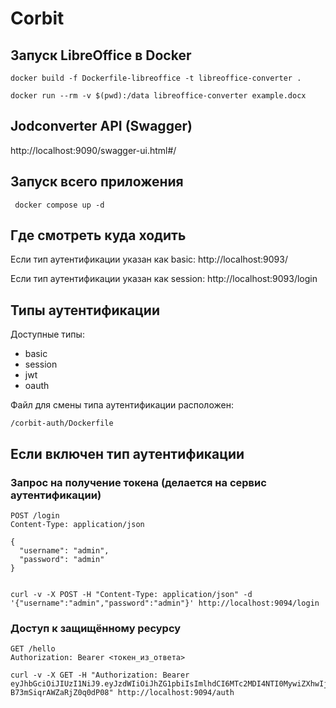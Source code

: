 # Corbit

## Запуск LibreOffice в Docker
```shell
docker build -f Dockerfile-libreoffice -t libreoffice-converter .

docker run --rm -v $(pwd):/data libreoffice-converter example.docx
```


## Jodconverter API (Swagger)
http://localhost:9090/swagger-ui.html#/


## Запуск всего приложения
```shell
 docker compose up -d
```


## Где смотреть куда ходить
Если тип аутентификации указан как basic:
http://localhost:9093/

Если тип аутентификации указан как session:
http://localhost:9093/login


## Типы аутентификации
Доступные типы:
- basic
- session
- jwt
- oauth

Файл для смены типа аутентификации расположен:

`/corbit-auth/Dockerfile`


## Если включен тип аутентификации <jwt>

### Запрос на получение токена (делается на сервис аутентификации)
```shell
POST /login
Content-Type: application/json

{
  "username": "admin",
  "password": "admin"
}


curl -v -X POST -H "Content-Type: application/json" -d '{"username":"admin","password":"admin"}' http://localhost:9094/login
```

### Доступ к защищённому ресурсу
```shell
GET /hello
Authorization: Bearer <токен_из_ответа>

curl -v -X GET -H "Authorization: Bearer eyJhbGciOiJIUzI1NiJ9.eyJzdWIiOiJhZG1pbiIsImlhdCI6MTc2MDI4NTI0MywiZXhwIjoxNzYwMjg1ODQzfQ.hYTTMsVT_2zBqNEZREcI-B73mSiqrAWZaRjZ0q0dP08" http://localhost:9094/auth
```